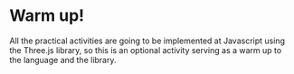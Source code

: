 # Warm up!

All the practical activities are going to be implemented at Javascript using the Three.js library, so this is an optional activity serving as a warm up to the language and the library.